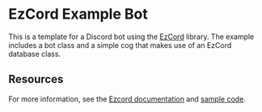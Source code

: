 # EzCord Example Bot
This is a template for a Discord bot using the [EzCord](https://github.com/tibue99/ezcord) library.
The example includes a bot class and a simple cog that makes use of an EzCord database class.

## Resources
For more information, see the [Ezcord documentation](https://ezcord.readthedocs.io/)
and [sample code](https://ezcord.readthedocs.io/en/latest/examples/examples.html).
